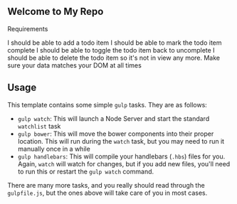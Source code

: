 ## Welcome to My Repo

Requirements

I should be able to add a todo item
I should be able to mark the todo item complete
I should be able to toggle the todo item back to uncomplete
I should be able to delete the todo item so it's not in view any more.
Make sure your data matches your DOM at all times



## Usage

This template contains some simple `gulp` tasks. They are as follows:


- `gulp watch`: This will launch a Node Server and start the standard `watchlist` task
- `gulp bower`: This will move the bower components into their proper location. This will run during the `watch` task, but you may need to run it manually once in a while
- `gulp handlebars`: This will compile your handlebars (`.hbs`) files for you. Again, `watch` will watch for changes, but if you add new files, you'll need to run this or restart the `gulp watch` command.

There are many more tasks, and you really should read through the `gulpfile.js`, but the ones above will take care of you in most cases.
